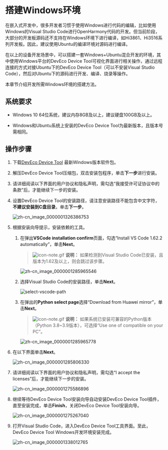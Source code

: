 # 搭建Windows环境

在嵌入式开发中，很多开发者习惯于使用Windows进行代码的编辑，比如使用Windows的Visual Studio Code进行OpenHarmony代码的开发。但当前阶段，大部分的开发板源码还不支持在Windows环境下进行编译，如Hi3861、Hi3516系列开发板。因此，建议使用Ubuntu的编译环境对源码进行编译。

在以上的设备开发场景中，可以搭建一套Windows+Ubuntu混合开发的环境，其中使用Windows平台的DevEco Device Tool可视化界面进行相关操作，通过远程连接的方式对接Ubuntu下的DevEco Device Tool（可以不安装Visual Studio Code），然后对Ubuntu下的源码进行开发、编译、烧录等操作。

本章节介绍开发所需Windows环境的搭建方法。

## 系统要求

- Windows 10 64位系统，建议内存8GB及以上，建议硬盘100GB及以上。

- Windows和Ubuntu系统上安装的DevEco Device Tool为最新版本，且版本号需相同。


## 操作步骤

1. 下载[DevEco Device Tool](https://device.harmonyos.com/cn/ide#download) 最新Windows版本软件包。

2. 解压DevEco Device Tool压缩包，双击安装包程序，单击**下一步**进行安装。

3. 请详细阅读以下界面的用户协议和隐私声明，需勾选“我接受许可证协议中的条款”后，才能继续下一步的安装。

4. 设置DevEco Device Tool的安装路径，请注意安装路径不能包含中文字符，**不建议安装到C盘目录**，单击**下一步**。

   ![zh-cn_image_0000001326386753](figures/zh-cn_image_0000001326386753.png)

5. 根据安装向导提示，安装依赖的工具。

   1. 在弹出**VSCode installation confirm**页面，勾选“Install VS Code 1.62.2 automatically”，单击**Next**。
       > ![icon-note.gif](public_sys-resources/icon-note.gif) **说明：**
       > 如果检测到Visual Studio Code已安装，且版本为1.62及以上，则会跳过该步骤。

       ![zh-cn_image_0000001285965546](figures/zh-cn_image_0000001285965546.png)

   2. 选择Visual Studio Code的安装路径，单击**Next**。

       ![select-vscode-path](figures/select-vscode-path.png)

   2. 在弹出的**Python select page**选择“Download from Huawei mirror”，单击**Next**。
       > ![icon-note.gif](public_sys-resources/icon-note.gif) **说明：**
       > 如果系统已安装可兼容的Python版本（Python 3.8~3.9版本），可选择“Use one of compatible on your PC”。

       ![zh-cn_image_0000001285965778](figures/zh-cn_image_0000001285965778.png)

5. 在以下界面单击**Next**。

   ![zh-cn_image_0000001285806330](figures/zh-cn_image_0000001285806330.png)

6. 请详细阅读以下界面的用户协议和隐私声明，需勾选“I accept the licenses”后，才能继续下一步的安装。

   ![zh-cn_image_0000001275586896](figures/zh-cn_image_0000001275586896.png)

7. 继续等待DevEco Device Tool安装向导自动安装DevEco Device Tool插件，直至安装完成，单击**Finish**，关闭DevEco Device Tool安装向导。

   ![zh-cn_image_0000001275267040](figures/zh-cn_image_0000001275267040.png)

8. 打开Visual Studio Code，进入DevEco Device Tool工具界面。至此，DevEco Device Tool Windows开发环境安装完成。

   ![zh-cn_image_0000001338012765](figures/zh-cn_image_0000001338012765.png)
